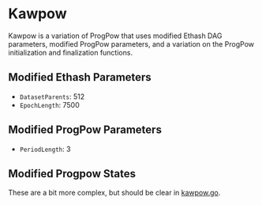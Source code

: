 # Kawpow

Kawpow is a variation of ProgPow that uses modified Ethash DAG parameters,
modified ProgPow parameters, and a variation on the ProgPow initialization
and finalization functions.

## Modified Ethash Parameters

  - `DatasetParents`: 512
  - `EpochLength`: 7500

## Modified ProgPow Parameters

  - `PeriodLength`: 3

## Modified Progpow States

These are a bit more complex, but should be clear in [kawpow.go](./kawpow.go).